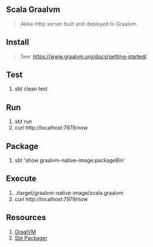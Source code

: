 Scala Graalvm
-------------
>Akka-Http server built and deployed to Graalvm.

Install
-------
>See: https://www.graalvm.org/docs/getting-started/

Test
----
1. sbt clean test

Run
---
1. sbt run
2. curl http://localhost:7979/now

Package
-------
1. sbt 'show graalvm-native-image:packageBin'

Execute
-------
1. ./target/graalvm-native-image/scala.graalvm
2. curl http://localhost:7979/now

Resources
---------
1. [GraalVM](https://www.graalvm.org/docs/introduction/)
2. [Sbt Packager](https://www.scala-sbt.org/sbt-native-packager/formats/graalvm-native-image.html)
